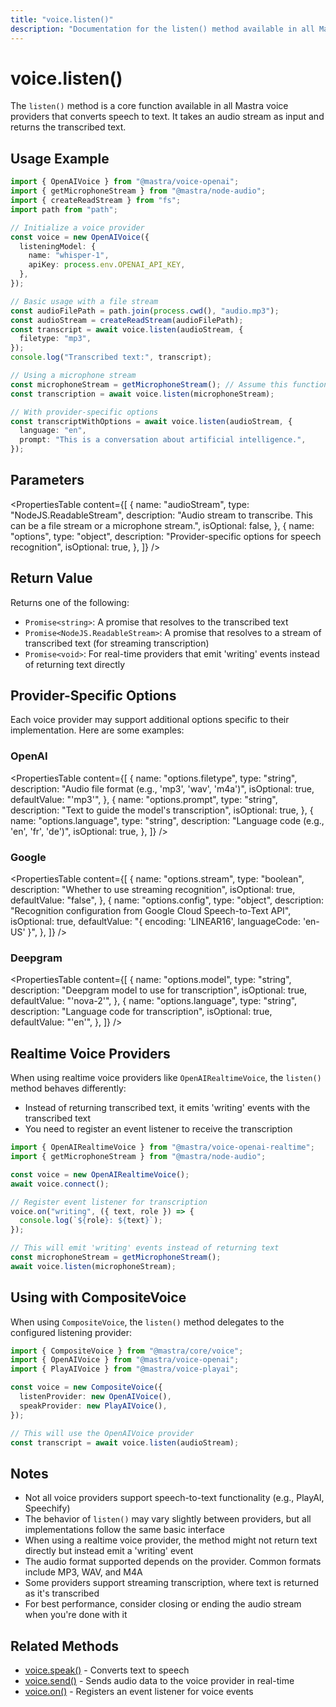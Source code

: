 ```yaml
---
title: "voice.listen()"
description: "Documentation for the listen() method available in all Mastra voice providers, which converts speech to text."
---
```


# voice.listen()

The `listen()` method is a core function available in all Mastra voice providers that converts speech to text. It takes an audio stream as input and returns the transcribed text.

## Usage Example

```typescript
import { OpenAIVoice } from "@mastra/voice-openai";
import { getMicrophoneStream } from "@mastra/node-audio";
import { createReadStream } from "fs";
import path from "path";

// Initialize a voice provider
const voice = new OpenAIVoice({
  listeningModel: {
    name: "whisper-1",
    apiKey: process.env.OPENAI_API_KEY,
  },
});

// Basic usage with a file stream
const audioFilePath = path.join(process.cwd(), "audio.mp3");
const audioStream = createReadStream(audioFilePath);
const transcript = await voice.listen(audioStream, {
  filetype: "mp3",
});
console.log("Transcribed text:", transcript);

// Using a microphone stream
const microphoneStream = getMicrophoneStream(); // Assume this function gets audio input
const transcription = await voice.listen(microphoneStream);

// With provider-specific options
const transcriptWithOptions = await voice.listen(audioStream, {
  language: "en",
  prompt: "This is a conversation about artificial intelligence.",
});
```

## Parameters

<PropertiesTable
content={[
{
name: "audioStream",
type: "NodeJS.ReadableStream",
description:
"Audio stream to transcribe. This can be a file stream or a microphone stream.",
isOptional: false,
},
{
name: "options",
type: "object",
description: "Provider-specific options for speech recognition",
isOptional: true,
},
]}
/>

## Return Value

Returns one of the following:

- `Promise<string>`: A promise that resolves to the transcribed text
- `Promise<NodeJS.ReadableStream>`: A promise that resolves to a stream of transcribed text (for streaming transcription)
- `Promise<void>`: For real-time providers that emit 'writing' events instead of returning text directly

## Provider-Specific Options

Each voice provider may support additional options specific to their implementation. Here are some examples:

### OpenAI

<PropertiesTable
content={[
{
name: "options.filetype",
type: "string",
description: "Audio file format (e.g., 'mp3', 'wav', 'm4a')",
isOptional: true,
defaultValue: "'mp3'",
},
{
name: "options.prompt",
type: "string",
description: "Text to guide the model's transcription",
isOptional: true,
},
{
name: "options.language",
type: "string",
description: "Language code (e.g., 'en', 'fr', 'de')",
isOptional: true,
},
]}
/>

### Google

<PropertiesTable
content={[
{
name: "options.stream",
type: "boolean",
description: "Whether to use streaming recognition",
isOptional: true,
defaultValue: "false",
},
{
name: "options.config",
type: "object",
description:
"Recognition configuration from Google Cloud Speech-to-Text API",
isOptional: true,
defaultValue: "{ encoding: 'LINEAR16', languageCode: 'en-US' }",
},
]}
/>

### Deepgram

<PropertiesTable
content={[
{
name: "options.model",
type: "string",
description: "Deepgram model to use for transcription",
isOptional: true,
defaultValue: "'nova-2'",
},
{
name: "options.language",
type: "string",
description: "Language code for transcription",
isOptional: true,
defaultValue: "'en'",
},
]}
/>

## Realtime Voice Providers

When using realtime voice providers like `OpenAIRealtimeVoice`, the `listen()` method behaves differently:

- Instead of returning transcribed text, it emits 'writing' events with the transcribed text
- You need to register an event listener to receive the transcription

```typescript
import { OpenAIRealtimeVoice } from "@mastra/voice-openai-realtime";
import { getMicrophoneStream } from "@mastra/node-audio";

const voice = new OpenAIRealtimeVoice();
await voice.connect();

// Register event listener for transcription
voice.on("writing", ({ text, role }) => {
  console.log(`${role}: ${text}`);
});

// This will emit 'writing' events instead of returning text
const microphoneStream = getMicrophoneStream();
await voice.listen(microphoneStream);
```

## Using with CompositeVoice

When using `CompositeVoice`, the `listen()` method delegates to the configured listening provider:

```typescript
import { CompositeVoice } from "@mastra/core/voice";
import { OpenAIVoice } from "@mastra/voice-openai";
import { PlayAIVoice } from "@mastra/voice-playai";

const voice = new CompositeVoice({
  listenProvider: new OpenAIVoice(),
  speakProvider: new PlayAIVoice(),
});

// This will use the OpenAIVoice provider
const transcript = await voice.listen(audioStream);
```

## Notes

- Not all voice providers support speech-to-text functionality (e.g., PlayAI, Speechify)
- The behavior of `listen()` may vary slightly between providers, but all implementations follow the same basic interface
- When using a realtime voice provider, the method might not return text directly but instead emit a 'writing' event
- The audio format supported depends on the provider. Common formats include MP3, WAV, and M4A
- Some providers support streaming transcription, where text is returned as it's transcribed
- For best performance, consider closing or ending the audio stream when you're done with it

## Related Methods

- [voice.speak()](./voice.speak) - Converts text to speech
- [voice.send()](./voice.send) - Sends audio data to the voice provider in real-time
- [voice.on()](./voice.on) - Registers an event listener for voice events
